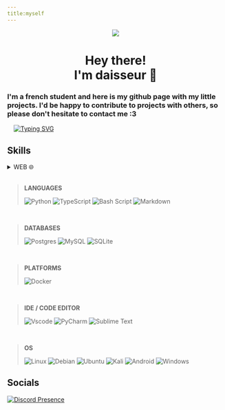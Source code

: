 ```yaml
---
title:myself
---
```



<p align="center"><img src="https://github.com/user-attachments/assets/7e5c1cba-7b38-44c3-af6e-4c9af089e247"></p>


<p style="margin: 15px;" align="center">
  <h1 align="center">Hey there!<br>I'm daisseur  👋</h1>
  <h3>I'm a french student and here is my github page with my little projects. I'd be happy to contribute to projects with others, so please don't hesitate to contact me :3</h3>
</p>

<p style="margin: 15px;" >
  <a href="https://readme-typing-svg.demolab.com/demo/?weight=900&duration=1000&color=27F739&lines=Thanks+to+this+incredible+project+!;OPEN+SOURCE+IS+BETTER"><img src="https://readme-typing-svg.demolab.com?font=Fira+Code&weight=700&size=30&duration=1500&pause=1000&color=952CB1DF&background=0D111700&vCenter=true&random=true&width=435&lines=I'm+a+big+fan+of+SAO;REACH+THE+FINALS;SVELTE+ON+TOP;THE+RISE+OF+DEEPSEEK-R1;LINKIN+PARK;~%2F%24%3E+.%2Fdaisseur.AppImage" alt="Typing SVG" /></a>
</p>



## Skills

<details>
  <summary><span>WEB 🌐</span></summary>

> ![HTML5](https://img.shields.io/badge/html5-%23E34F26.svg?style=for-the-badge&logo=html5&logoColor=white)
![JavaScript](https://img.shields.io/badge/javascript-%23323330.svg?style=for-the-badge&logo=javascript&logoColor=%23F7DF1E)
![CSS3](https://img.shields.io/badge/css3-%231572B6.svg?style=for-the-badge&logo=css3&logoColor=white)

> ![TailwindCSS](https://img.shields.io/badge/tailwindcss-%2338B2AC.svg?style=for-the-badge&logo=tailwind-css&logoColor=white)
![UnoCSS](https://img.shields.io/badge/unocss-333333.svg?style=for-the-badge&logo=unocss&logoColor=white)

> ![Vite](https://img.shields.io/badge/Vite-B73BFE?style=for-the-badge&logo=vite&logoColor=FFD62E)
![Svelte](https://img.shields.io/badge/Svelte-4A4A55?style=for-the-badge&logo=svelte&logoColor=FF3E00)
![Sveltekit](https://img.shields.io/badge/SvelteKit-FF3E00?style=for-the-badge&logo=Svelte&logoColor=white)
![Tauri](https://img.shields.io/badge/Tauri-FFC131?style=for-the-badge&logo=Tauri&logoColor=white)

> ![PNPM](https://img.shields.io/badge/pnpm-%234a4a4a.svg?style=for-the-badge&logo=pnpm&logoColor=f69220)
![NPM](https://img.shields.io/badge/NPM-%23CB3837.svg?style=for-the-badge&logo=npm&logoColor=white)

> ![NodeJS](https://img.shields.io/badge/node.js-6DA55F?style=for-the-badge&logo=node.js&logoColor=white)
![Deno JS](https://img.shields.io/badge/deno%20js-000000?style=for-the-badge&logo=deno&logoColor=white)

</details>


<br>

> **LANGUAGES**
> 
> ![Python](https://img.shields.io/badge/python-3670A0?style=for-the-badge&logo=python&logoColor=ffdd54)
![TypeScript](https://img.shields.io/badge/typescript-%23007ACC.svg?style=for-the-badge&logo=typescript&logoColor=white)
![Bash Script](https://img.shields.io/badge/bash_script-%23121011.svg?style=for-the-badge&logo=gnu-bash&logoColor=white)
![Markdown](https://img.shields.io/badge/markdown-%23000000.svg?style=for-the-badge&logo=markdown&logoColor=white)


<br>

> **DATABASES**
> 
> ![Postgres](https://img.shields.io/badge/postgres-%23316192.svg?style=for-the-badge&logo=postgresql&logoColor=white)
![MySQL](https://img.shields.io/badge/mysql-4479A1.svg?style=for-the-badge&logo=mysql&logoColor=white)
![SQLite](https://img.shields.io/badge/sqlite-%2307405e.svg?style=for-the-badge&logo=sqlite&logoColor=white)


<br>

> **PLATFORMS**
> 
> ![Docker](https://img.shields.io/badge/docker-%230db7ed.svg?style=for-the-badge&logo=docker&logoColor=white)


<br>

> **IDE /  CODE EDITOR**
> 
> ![Vscode](https://img.shields.io/badge/VSCode-0078D4?style=for-the-badge&logo=visual%20studio%20code&logoColor=white)
> ![PyCharm](https://img.shields.io/badge/pycharm-143?style=for-the-badge&logo=pycharm&logoColor=green&color=black&labelColor=black)
![Sublime Text](https://img.shields.io/badge/sublime_text-%23575757.svg?style=for-the-badge&logo=sublime-text&logoColor=important)

<br>

> **OS**
> 
>![Linux](https://img.shields.io/badge/Linux-FCC624?style=for-the-badge&logo=linux&logoColor=black)
![Debian](https://img.shields.io/badge/Debian-D70A53?style=for-the-badge&logo=debian&logoColor=white)
![Ubuntu](https://img.shields.io/badge/Ubuntu-E95420?style=for-the-badge&logo=ubuntu&logoColor=white)
![Kali](https://img.shields.io/badge/Kali-268BEE?style=for-the-badge&logo=kalilinux&logoColor=white)
![Android](https://img.shields.io/badge/Android-3DDC84?style=for-the-badge&logo=android&logoColor=white)
![Windows](https://img.shields.io/badge/Windows-0078D6?style=for-the-badge&logo=windows&logoColor=white)



## **Socials**

[![Discord Presence](https://lanyard.cnrad.dev/api/772524575179145227)](https://discord.com/users/772524575179145227)

